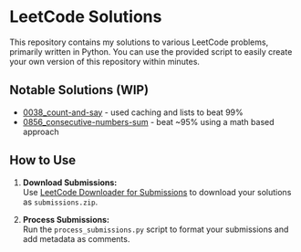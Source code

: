 # LeetCode Solutions

This repository contains my solutions to various LeetCode problems, primarily written in Python. You can use the provided script to easily create your own version of this repository within minutes.

## Notable Solutions (WIP)
- [0038_count-and-say](https://github.com/VirtualMe64/leetcode-solutions/blob/main/solutions/0038_count-and-say.py) - used caching and lists to beat 99%
- [0856_consecutive-numbers-sum](https://github.com/VirtualMe64/leetcode-solutions/blob/main/solutions/0856_consecutive-numbers-sum.py) - beat ~95% using a math based approach

## How to Use

1. **Download Submissions:**  
   Use [LeetCode Downloader for Submissions](https://github.com/jungsu-kwon/Leetcode-Downloader-for-Submissions?tab=readme-ov-file) to download your solutions as `submissions.zip`.

2. **Process Submissions:**  
   Run the `process_submissions.py` script to format your submissions and add metadata as comments.
